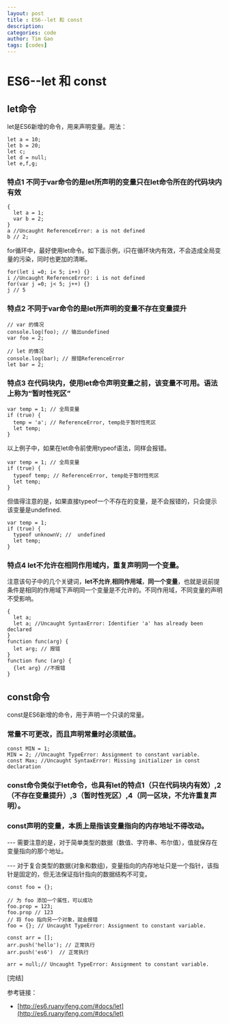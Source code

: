 ```yaml
---
layout: post
title : ES6--let 和 const
description: 
categories: code
author: Tim Gao
tags: [codes]
---
```

# ES6--let 和 const

## let命令

let是ES6新增的命令，用来声明变量。用法：

    let a = 10;
    let b = 20;
    let c;
    let d = null;
    let e,f,g;

### 特点1 不同于var命令的是let所声明的变量只在let命令所在的代码块内有效

    {
      let a = 1;
      var b = 2;
    }
    a //Uncaught ReferenceError: a is not defined
    b // 2;

for循环中，最好使用let命令。如下面示例，i只在循环块内有效，不会造成全局变量的污染，同时也更加的清晰。

    for(let i =0; i< 5; i++) {}
    i //Uncaught ReferenceError: i is not defined
    for(var j =0; j< 5; j++) {}
    j // 5

### 特点2 不同于var命令的是let所声明的变量不存在变量提升

    // var 的情况
    console.log(foo); // 输出undefined
    var foo = 2;

    // let 的情况
    console.log(bar); // 报错ReferenceError
    let bar = 2;

### 特点3 在代码块内，使用let命令声明变量之前，该变量不可用。语法上称为“暂时性死区”

    var temp = 1; // 全局变量
    if (true) {
      temp = 'a'; // ReferenceError, temp处于暂时性死区
      let temp;
    }

  以上例子中，如果在let命令前使用typeof语法，同样会报错。

    var temp = 1; // 全局变量
    if (true) {
      typeof temp; // ReferenceError, temp处于暂时性死区
      let temp;
    }

但值得注意的是，如果直接typeof一个不存在的变量，是不会报错的，只会提示该变量是undefined.

    var temp = 1;
    if (true) {
      typeof unknownV; //  undefined
      let temp;
    }

### 特点4 let不允许在相同作用域内，重复声明同一个变量。

注意该句子中的几个关键词，**let不允许**,**相同作用域**，**同一个变量**，也就是说前提条件是相同的作用域下声明同一个变量是不允许的。不同作用域，不同变量的声明不受影响。

    {
      let a;
      let a; //Uncaught SyntaxError: Identifier 'a' has already been declared
    }
    function func(arg) {
      let arg; // 报错
    }
    function func (arg) {
      {let arg} //不报错
    }

## const命令

const是ES6新增的命令，用于声明一个只读的常量。

### 常量不可更改，而且声明常量时必须赋值。

    const MIN = 1;
    MIN = 2; //Uncaught TypeError: Assignment to constant variable.
    const Max; //Uncaught SyntaxError: Missing initializer in const declaration

### const命令类似于let命令，也具有let的特点1（只在代码块内有效）,2（不存在变量提升）,3（暂时性死区）,4（同一区块，不允许重复声明）。

### const声明的变量，本质上是指该变量指向的内存地址不得改动。

---  需要注意的是，对于简单类型的数据（数值、字符串、布尔值），值就保存在变量指向的那个地址。

---  对于复合类型的数据(对象和数组)，变量指向的内存地址只是一个指针，该指针是固定的，但无法保证指针指向的数据结构不可变。

    const foo = {};

    // 为 foo 添加一个属性，可以成功
    foo.prop = 123;
    foo.prop // 123
    // 将 foo 指向另一个对象，就会报错
    foo = {}; // Uncaught TypeError: Assignment to constant variable.

    const arr = [];
    arr.push('hello'); // 正常执行
    arr.push('es6')  // 正常执行

    arr = null;// Uncaught TypeError: Assignment to constant variable.

[完结] 

参考链接：

* [http://es6.ruanyifeng.com/#docs/let](http://es6.ruanyifeng.com/#docs/let)